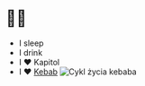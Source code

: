 # 👋😎
- I sleep
- I drink 
- I ❤️ Kapitol
- I ❤️ [Kebab](https://g.co/kgs/VWx1r9u)
![Cykl życia kebaba](https://demotywatory.pl/uploads/202301/1673458593_3ljqko_fb_plus.jpg)
